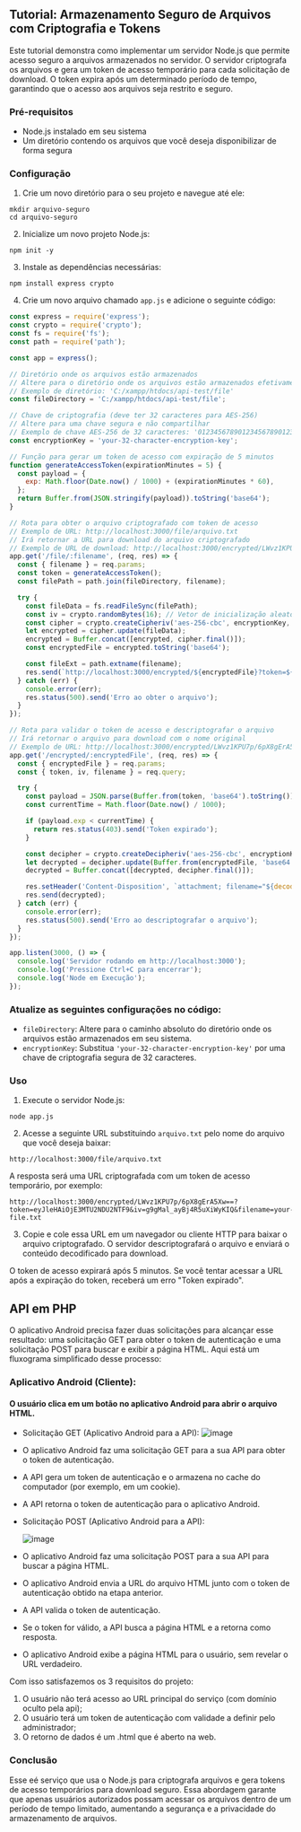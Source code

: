 ## Tutorial: Armazenamento Seguro de Arquivos com Criptografia e Tokens

Este tutorial demonstra como implementar um servidor Node.js que permite acesso seguro a arquivos armazenados no servidor. O servidor criptografa os arquivos e gera um token de acesso temporário para cada solicitação de download. O token expira após um determinado período de tempo, garantindo que o acesso aos arquivos seja restrito e seguro.

### Pré-requisitos

* Node.js instalado em seu sistema
* Um diretório contendo os arquivos que você deseja disponibilizar de forma segura

### Configuração

1. Crie um novo diretório para o seu projeto e navegue até ele:

```
mkdir arquivo-seguro
cd arquivo-seguro
```

2. Inicialize um novo projeto Node.js:

```
npm init -y
```

3. Instale as dependências necessárias:

```
npm install express crypto
```

4. Crie um novo arquivo chamado `app.js` e adicione o seguinte código:

```javascript
const express = require('express');
const crypto = require('crypto');
const fs = require('fs');
const path = require('path');

const app = express();

// Diretório onde os arquivos estão armazenados
// Altere para o diretório onde os arquivos estão armazenados efetivamente
// Exemplo de diretório: 'C:/xampp/htdocs/api-test/file'
const fileDirectory = 'C:/xampp/htdocs/api-test/file';

// Chave de criptografia (deve ter 32 caracteres para AES-256)
// Altere para uma chave segura e não compartilhar
// Exemplo de chave AES-256 de 32 caracteres: '01234567890123456789012345678901'
const encryptionKey = 'your-32-character-encryption-key';

// Função para gerar um token de acesso com expiração de 5 minutos
function generateAccessToken(expirationMinutes = 5) {
  const payload = {
    exp: Math.floor(Date.now() / 1000) + (expirationMinutes * 60),
  };
  return Buffer.from(JSON.stringify(payload)).toString('base64');
}

// Rota para obter o arquivo criptografado com token de acesso
// Exemplo de URL: http://localhost:3000/file/arquivo.txt
// Irá retornar a URL para download do arquivo criptografado
// Exemplo de URL de download: http://localhost:3000/encrypted/LWvz1KPU7p/6pX8gErA5Xw==?token=eyJleHAiOjE3MTU2NDU2NTF9&iv=g9gMal_ayBj4R5uXiWyKIQ&filename=your-file.txt
app.get('/file/:filename', (req, res) => {
  const { filename } = req.params;
  const token = generateAccessToken();
  const filePath = path.join(fileDirectory, filename);

  try {
    const fileData = fs.readFileSync(filePath);
    const iv = crypto.randomBytes(16); // Vetor de inicialização aleatório
    const cipher = crypto.createCipheriv('aes-256-cbc', encryptionKey, iv);
    let encrypted = cipher.update(fileData);
    encrypted = Buffer.concat([encrypted, cipher.final()]);
    const encryptedFile = encrypted.toString('base64');

    const fileExt = path.extname(filename);
    res.send(`http://localhost:3000/encrypted/${encryptedFile}?token=${token}&iv=${iv.toString('base64url')}&filename=${encodeURIComponent(filename)}`);
  } catch (err) {
    console.error(err);
    res.status(500).send('Erro ao obter o arquivo');
  }
});

// Rota para validar o token de acesso e descriptografar o arquivo
// Irá retornar o arquivo para download com o nome original
// Exemplo de URL: http://localhost:3000/encrypted/LWvz1KPU7p/6pX8gErA5Xw==?token=eyJleHAiOjE3MTU2NDU2NTF9&iv=g9gMal_ayBj4R5uXiWyKIQ&filename=your-file.txt
app.get('/encrypted/:encryptedFile', (req, res) => {
  const { encryptedFile } = req.params;
  const { token, iv, filename } = req.query;

  try {
    const payload = JSON.parse(Buffer.from(token, 'base64').toString());
    const currentTime = Math.floor(Date.now() / 1000);

    if (payload.exp < currentTime) {
      return res.status(403).send('Token expirado');
    }

    const decipher = crypto.createDecipheriv('aes-256-cbc', encryptionKey, Buffer.from(iv, 'base64url'));
    let decrypted = decipher.update(Buffer.from(encryptedFile, 'base64'));
    decrypted = Buffer.concat([decrypted, decipher.final()]);

    res.setHeader('Content-Disposition', `attachment; filename="${decodeURIComponent(filename)}"`);
    res.send(decrypted);
  } catch (err) {
    console.error(err);
    res.status(500).send('Erro ao descriptografar o arquivo');
  }
});

app.listen(3000, () => {
  console.log('Servidor rodando em http://localhost:3000');
  console.log('Pressione Ctrl+C para encerrar');
  console.log('Node em Execução');
});
```

### Atualize as seguintes configurações no código:

* `fileDirectory`: Altere para o caminho absoluto do diretório onde os arquivos estão armazenados em seu sistema.
* `encryptionKey`: Substitua `'your-32-character-encryption-key'` por uma chave de criptografia segura de 32 caracteres.

### Uso

1. Execute o servidor Node.js:

```
node app.js
```

2. Acesse a seguinte URL substituindo `arquivo.txt` pelo nome do arquivo que você deseja baixar:

```
http://localhost:3000/file/arquivo.txt
```

A resposta será uma URL criptografada com um token de acesso temporário, por exemplo:

```
http://localhost:3000/encrypted/LWvz1KPU7p/6pX8gErA5Xw==?token=eyJleHAiOjE3MTU2NDU2NTF9&iv=g9gMal_ayBj4R5uXiWyKIQ&filename=your-file.txt
```

3. Copie e cole essa URL em um navegador ou cliente HTTP para baixar o arquivo criptografado. O servidor descriptografará o arquivo e enviará o conteúdo decodificado para download.

O token de acesso expirará após 5 minutos. Se você tentar acessar a URL após a expiração do token, receberá um erro "Token expirado".

## API em PHP
O aplicativo Android precisa fazer duas solicitações para alcançar esse resultado: uma solicitação GET para obter o token de autenticação e uma solicitação POST para buscar e exibir a página HTML. Aqui está um fluxograma simplificado desse processo:

### Aplicativo Android (Cliente):

#### O usuário clica em um botão no aplicativo Android para abrir o arquivo HTML.
* Solicitação GET (Aplicativo Android para a API):
  ![image](https://github.com/Enkiduzis/apiAPPFLIX/assets/77994612/d2abdcd3-9f7c-4323-aa37-87a27a35aee3)
* O aplicativo Android faz uma solicitação GET para a sua API para obter o token de autenticação.
* A API gera um token de autenticação e o armazena no cache do computador (por exemplo, em um cookie).
* A API retorna o token de autenticação para o aplicativo Android.

* Solicitação POST (Aplicativo Android para a API):

  ![image](https://github.com/Enkiduzis/apiAPPFLIX/assets/77994612/14daf2b8-b794-4136-b7c9-749ce701c68c)

* O aplicativo Android faz uma solicitação POST para a sua API para buscar a página HTML.
* O aplicativo Android envia a URL do arquivo HTML junto com o token de autenticação obtido na etapa anterior.
* A API valida o token de autenticação.
* Se o token for válido, a API busca a página HTML e a retorna como resposta.
* O aplicativo Android exibe a página HTML para o usuário, sem revelar o URL verdadeiro.

Com isso satisfazemos os 3 requisitos do projeto:
1. O usuário não terá acesso ao URL principal do serviço (com domínio oculto pela api);
2. O usuário terá um token de autenticação com validade a definir pelo administrador;
3. O retorno de dados é um .html que é aberto na web.

### Conclusão

Esse eé serviço que usa o Node.js para criptografa arquivos e gera tokens de acesso temporários para download seguro. Essa abordagem garante que apenas usuários autorizados possam acessar os arquivos dentro de um período de tempo limitado, aumentando a segurança e a privacidade do armazenamento de arquivos.
